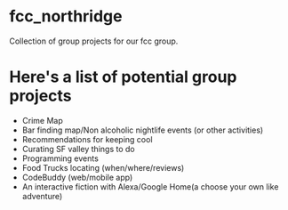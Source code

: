 # fcc_northridge
Collection of group projects for our fcc group.

# Here's a list of potential group projects
* Crime Map
* Bar finding map/Non alcoholic nightlife events (or other activities)
* Recommendations for keeping cool
* Curating SF valley things to do
* Programming events
* Food Trucks locating (when/where/reviews)
* CodeBuddy (web/mobile app)
* An interactive fiction  with Alexa/Google Home(a choose your own like adventure)
